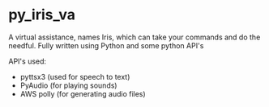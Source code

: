 # py_iris_va
A virtual assistance, names Iris, which can take your commands and do the needful. Fully written using Python and some python API's

API's used:
- pyttsx3 (used for speech to text)
- PyAudio (for playing sounds)
- AWS polly (for generating audio files)
